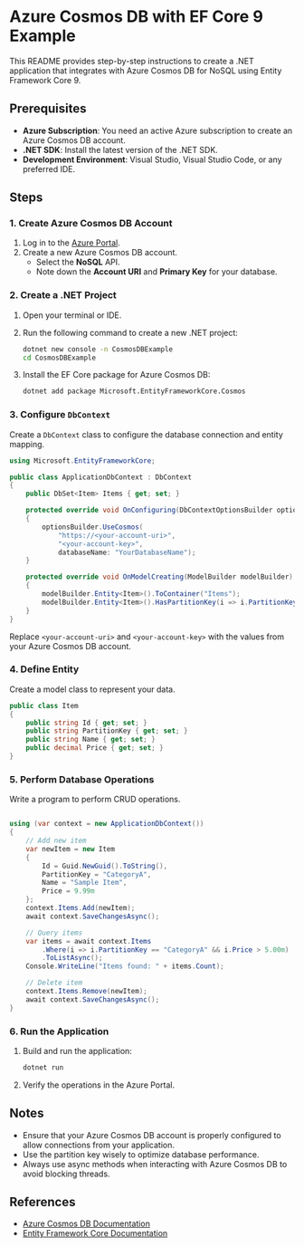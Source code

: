 # Azure Cosmos DB with EF Core 9 Example

This README provides step-by-step instructions to create a .NET application that integrates with Azure Cosmos DB for NoSQL using Entity Framework Core 9.

## Prerequisites

- **Azure Subscription**: You need an active Azure subscription to create an Azure Cosmos DB account.
- **.NET SDK**: Install the latest version of the .NET SDK.
- **Development Environment**: Visual Studio, Visual Studio Code, or any preferred IDE.

## Steps

### 1. Create Azure Cosmos DB Account

1. Log in to the [Azure Portal](https://portal.azure.com/).
2. Create a new Azure Cosmos DB account.
   - Select the **NoSQL** API.
   - Note down the **Account URI** and **Primary Key** for your database.

### 2. Create a .NET Project

1. Open your terminal or IDE.
2. Run the following command to create a new .NET project:

   ```bash
   dotnet new console -n CosmosDBExample
   cd CosmosDBExample
   ```

3. Install the EF Core package for Azure Cosmos DB:

   ```bash
   dotnet add package Microsoft.EntityFrameworkCore.Cosmos
   ```

### 3. Configure `DbContext`

Create a `DbContext` class to configure the database connection and entity mapping.

```csharp
using Microsoft.EntityFrameworkCore;

public class ApplicationDbContext : DbContext
{
    public DbSet<Item> Items { get; set; }

    protected override void OnConfiguring(DbContextOptionsBuilder optionsBuilder)
    {
        optionsBuilder.UseCosmos(
            "https://<your-account-uri>",
            "<your-account-key>",
            databaseName: "YourDatabaseName");
    }

    protected override void OnModelCreating(ModelBuilder modelBuilder)
    {
        modelBuilder.Entity<Item>().ToContainer("Items");
        modelBuilder.Entity<Item>().HasPartitionKey(i => i.PartitionKey);
    }
}
```

Replace `<your-account-uri>` and `<your-account-key>` with the values from your Azure Cosmos DB account.

### 4. Define Entity

Create a model class to represent your data.

```csharp
public class Item
{
    public string Id { get; set; }
    public string PartitionKey { get; set; }
    public string Name { get; set; }
    public decimal Price { get; set; }
}
```

### 5. Perform Database Operations

Write a program to perform CRUD operations.

```csharp

using (var context = new ApplicationDbContext())
{
    // Add new item
    var newItem = new Item
    {
        Id = Guid.NewGuid().ToString(),
        PartitionKey = "CategoryA",
        Name = "Sample Item",
        Price = 9.99m
    };
    context.Items.Add(newItem);
    await context.SaveChangesAsync();

    // Query items
    var items = await context.Items
        .Where(i => i.PartitionKey == "CategoryA" && i.Price > 5.00m)
        .ToListAsync();
    Console.WriteLine("Items found: " + items.Count);

    // Delete item
    context.Items.Remove(newItem);
    await context.SaveChangesAsync();
}

```

### 6. Run the Application

1. Build and run the application:

   ```bash
   dotnet run
   ```

2. Verify the operations in the Azure Portal.

## Notes

- Ensure that your Azure Cosmos DB account is properly configured to allow connections from your application.
- Use the partition key wisely to optimize database performance.
- Always use async methods when interacting with Azure Cosmos DB to avoid blocking threads.

## References

- [Azure Cosmos DB Documentation](https://learn.microsoft.com/en-us/azure/cosmos-db/)
- [Entity Framework Core Documentation](https://learn.microsoft.com/en-us/ef/core/)
